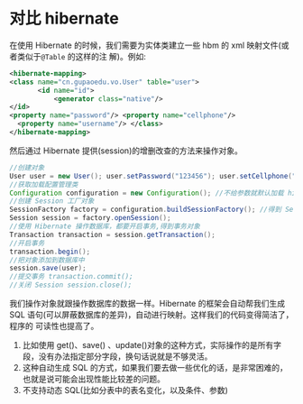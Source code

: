 # 对比 hibernate

在使用 Hibernate 的时候，我们需要为实体类建立一些 hbm 的 xml 映射文件(或者类似于`@Table` 的这样的注 解)。例如:

```xml
<hibernate-mapping>
<class name="cn.gupaoedu.vo.User" table="user">
       <id name="id">
           <generator class="native"/>
</id>
<property name="password"/> <property name="cellphone"/>
  <property name="username"/> </class>
</hibernate-mapping>
```

然后通过 Hibernate 提供(session)的增删改查的方法来操作对象。

```java
//创建对象
User user = new User(); user.setPassword("123456"); user.setCellphone("18166669999"); user.setUsername("qingshan");
//获取加载配置管理类
Configuration configuration = new Configuration(); //不给参数就默认加载 hibernate.cfg.xml 文件， configuration.configure();
//创建 Session 工厂对象
SessionFactory factory = configuration.buildSessionFactory(); //得到 Session 对象
Session session = factory.openSession();
//使用 Hibernate 操作数据库，都要开启事务,得到事务对象
Transaction transaction = session.getTransaction();
//开启事务
transaction.begin();
//把对象添加到数据库中
session.save(user);
//提交事务 transaction.commit();
//关闭 Session session.close();
```

我们操作对象就跟操作数据库的数据一样。Hibernate 的框架会自动帮我们生成 SQL 语句(可以屏蔽数据库的差异)，自动进行映射。这样我们的代码变得简洁了，程序的 可读性也提高了。

1. 比如使用 get()、save() 、update()对象的这种方式，实际操作的是所有字段，没有办法指定部分字段，换句话说就是不够灵活。
2. 这种自动生成 SQL 的方式，如果我们要去做一些优化的话，是非常困难的，也就是说可能会出现性能比较差的问题。
3. 不支持动态 SQL(比如分表中的表名变化，以及条件、参数)